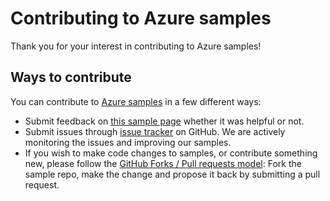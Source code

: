 # Contributing to Azure samples

Thank you for your interest in contributing to Azure samples!

## Ways to contribute

You can contribute to [Azure samples](https://github.com/Azure-Samples/dns-dotnet-host-and-manage-your-domains) in a few different ways:

- Submit feedback on [this sample page](https://azure.microsoft.com/documentation/samples/dns-dotnet-host-and-manage-your-domains/) whether it was helpful or not.  
- Submit issues through [issue tracker](https://github.com/Azure-Samples/dns-dotnet-host-and-manage-your-domains/issues) on GitHub. We are actively monitoring the issues and improving our samples.
- If you wish to make code changes to samples, or contribute something new, please follow the [GitHub Forks / Pull requests model](https://help.github.com/articles/fork-a-repo/): Fork the sample repo, make the change and propose it back by submitting a pull request.